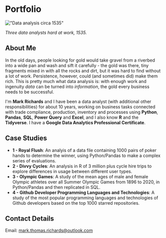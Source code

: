 # Portfolio

!["Data analysis circa 1535"](https://upload.wikimedia.org/wikipedia/commons/8/87/Panning_Gold_in_the_Early_Colonial_Period%2C_1535.jpeg)

_Three data analysts hard at work, 1535._

## About Me

In the old days, people looking for gold would take gravel from a riverbed into a wide pan and wash and sift it carefully - the gold was there, tiny fragments mixed in with all the rocks and dirt, but it was hard to find without a lot of work. Persistence, however, could (and sometimes did) make them rich. This is pretty much what data analysis is: with enough work and ingenuity _data_ can be turned into _information_, the gold every business needs to be successful.

I'm __Mark Richards__ and I have been a data analyst (with additional other responsibilities) for about 10 years, working on business tasks connected with trade compliance, production, inventory and processes using __Python__, __Pandas__, __SQL__, __Power Query__ and __Excel__, and I also know __R__ and the __Tidyverse__. I have a __Google Data Analytics Professional Certificate__.

## Case Studies

* __1 - Royal Flush__: An analyis of a data file containing 1000 pairs of poker hands to determine the winner, using Python/Pandas to make a complex series of evaluations.
* __2 - Divvy Cycles__: An analysis in R of 3 million plus cycle hire trips to explore differences in usage between different user types.
* __3 - Olympic Games__: A study of the mean ages of male and female Olympic athletes over all Summer Olympic Games from 1896 to 2020, in Python/Pandas and then replicated in SQL.
* __4 - Github Developer Programming Languages and Technologies__: A study of the most popular programming languages and technologies of Github developers based on the top 1000 starred repositories.

## Contact Details

Email: mark.thomas.richards@outlook.com
